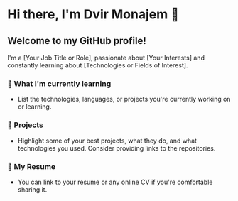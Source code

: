 # Hi there, I'm Dvir Monajem 👋

## Welcome to my GitHub profile!

I'm a [Your Job Title or Role], passionate about [Your Interests] and constantly learning about [Technologies or Fields of Interest].

### 🌱 What I'm currently learning

- List the technologies, languages, or projects you're currently working on or learning.

### 🔭 Projects

- Highlight some of your best projects, what they do, and what technologies you used. Consider providing links to the repositories.

### 📄 My Resume

- You can link to your resume or any online CV if you're comfortable sharing it.

